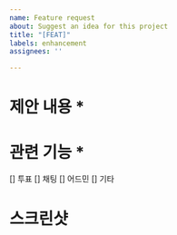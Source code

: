 ```yaml
---
name: Feature request
about: Suggest an idea for this project
title: "[FEAT]"
labels: enhancement
assignees: ''

---
```


# 제안 내용 * 
<!-- 제안하는 이유와 내용을 자세히 설명해주세요 -->

# 관련 기능 *
[] 투표
[] 채팅
[] 어드민
[] 기타

# 스크린샷

